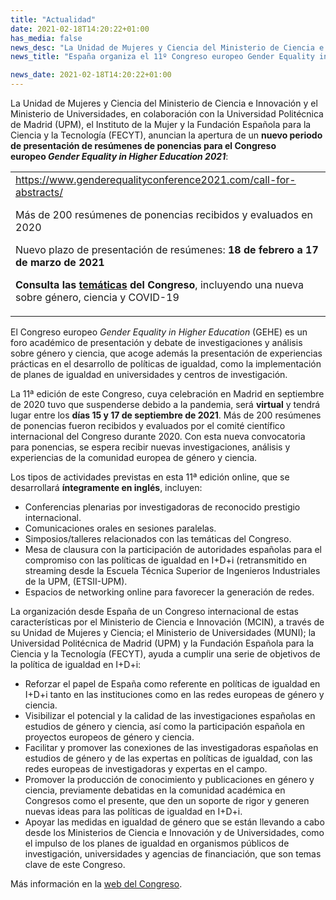 ```yaml
---
title: "Actualidad"   
date: 2021-02-18T14:20:22+01:00
has_media: false
news_desc: "La Unidad de Mujeres y Ciencia del Ministerio de Ciencia e Innovación (MICINN) y el Ministerio de Universidades (MUNI), en colaboración con la Universidad Politécnica de Madrid (UPM) y la Fundación Española para la Ciencia y la Tecnología (FECYT), anuncian la apertura de un nuevo periodo de presentación de resúmenes de ponencias para el Congreso europeo Gender Equality in Higher Education 2021."
news_title: "España organiza el 11º Congreso europeo Gender Equality in Higher Education. Apertura de nueva convocatoria para resúmenes de ponencias. Edición online 2021."

news_date: 2021-02-18T14:20:22+01:00
---
```

<p><span lang="en">La Unidad de Mujeres y Ciencia del Ministerio de Ciencia e Innovación y el Ministerio de Universidades, en colaboración con la Universidad Politécnica de Madrid (UPM), el Instituto de la Mujer y la Fundación Española para la Ciencia y la Tecnología (FECYT), anuncian la apertura de un<span>&nbsp;</span><b>nuevo periodo de presentación de resúmenes de ponencias para el Congreso europeo<span>&nbsp;</span><em>Gender Equality in Higher Education 2021</em></b>:</span></p>
<table>
<tbody>
<tr>
<td><a title="Ir a 'https://www.genderequalityconference2021.com/call-for-abstracts/', en ventana nueva" href="https://www.genderequalityconference2021.com/" target="_blank" rel="noopener">https://www.genderequalityconference2021.com/call-for-abstracts/</a>
<p>Más de 200 resúmenes de ponencias recibidos y evaluados en 2020&nbsp;&nbsp;</p>
<p>Nuevo plazo de presentación de resúmenes:&nbsp;<b>18 de febrero a 17 de marzo de 2021&nbsp;&nbsp;</b></p>
<p><b>Consulta las<span>&nbsp;</span><a title="Ir a 'temáticas', en ventana nueva" href="https://genderequalityconference2021.com/call-for-abstracts/" target="_blank" rel="noopener">temáticas</a><span>&nbsp;</span>del Congreso</b>, incluyendo una nueva sobre género, ciencia y COVID-19</p>
</td>
</tr>
</tbody>
</table>
<p>El Congreso europeo<span>&nbsp;</span><em>Gender Equality in Higher Education</em><span>&nbsp;</span>(GEHE) es un foro académico de presentación y debate de investigaciones y análisis sobre género y ciencia, que acoge además la presentación de experiencias prácticas en el desarrollo de políticas de igualdad, como la implementación de planes de igualdad en universidades y centros de investigación.</p>
<p>La 11&ordf; edición de este Congreso, cuya celebración en Madrid en septiembre de 2020 tuvo que suspenderse debido a la pandemia, será<span>&nbsp;</span><b>virtual</b><span>&nbsp;</span>y tendrá lugar entre los<span>&nbsp;</span><b>días 15 y 17 de septiembre de 2021</b>. Más de 200 resúmenes de ponencias fueron recibidos y evaluados por el comité científico internacional del Congreso durante 2020. Con esta nueva convocatoria para ponencias, se espera recibir nuevas investigaciones, análisis y experiencias de la comunidad europea de género y ciencia.</p>
<p>Los tipos de actividades previstas en esta 11&ordf; edición online, que se desarrollará<span>&nbsp;</span><b>íntegramente en inglés</b>, incluyen:</p>
<ul>
<li>Conferencias plenarias por investigadoras de reconocido prestigio internacional.</li>
<li>Comunicaciones orales en sesiones paralelas.</li>
<li>Simposios/talleres relacionados con las temáticas del Congreso.</li>
<li>Mesa de clausura con la participación de autoridades españolas para el compromiso con las políticas de igualdad en I+D+i (retransmitido en streaming desde la Escuela Técnica Superior de Ingenieros Industriales de la UPM, (ETSII-UPM).</li>
<li>Espacios de networking online para favorecer la generación de redes.</li>
</ul>
<p>La organización desde España de un Congreso internacional de estas características por el Ministerio de Ciencia e Innovación (MCIN), a través de su Unidad de Mujeres y Ciencia; el Ministerio de Universidades (MUNI); la Universidad Politécnica de Madrid (UPM) y la Fundación Española para la Ciencia y la Tecnología (FECYT), ayuda a cumplir una serie de objetivos de la política de igualdad en I+D+i:</p>
<ul>
<li>Reforzar el papel de España como referente en políticas de igualdad en I+D+i tanto en las instituciones como en las redes europeas de género y ciencia.</li>
<li>Visibilizar el potencial y la calidad de las investigaciones españolas en estudios de género y ciencia, así como la participación española en proyectos europeos de género y ciencia.</li>
<li>Facilitar y promover las conexiones de las investigadoras españolas en estudios de género y de las expertas en políticas de igualdad, con las redes europeas de investigadoras y expertas en el campo.</li>
<li>Promover la producción de conocimiento y publicaciones en género y ciencia, previamente debatidas en la comunidad académica en Congresos como el presente, que den un soporte de rigor y generen nuevas ideas para las políticas de igualdad en I+D+i.</li>
<li>Apoyar las medidas en igualdad de género que se están llevando a cabo desde los Ministerios de Ciencia e Innovación y de Universidades, como el impulso de los planes de igualdad en organismos públicos de investigación, universidades y agencias de financiación, que son temas clave de este Congreso.</li>
</ul>
<p>Más información en la<span>&nbsp;</span><a title="Ir a 'web del Congreso', en ventana nueva" href="https://www.genderequalityconference2021.com/" target="_blank" rel="noopener">web del Congreso</a>.</p>